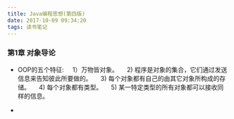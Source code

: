 ```yaml
---
title: Java编程思想(第四版)
date: 2017-10-09 09:34:20
tags: 读书笔记
---
```

<h3>第1章  对象导论</h3>

+ OOP的五个特征:
&nbsp;&nbsp;&nbsp;&nbsp;1）万物皆对象。
&nbsp;&nbsp;&nbsp;&nbsp;2) 程序是对象的集合，它们通过发送信息来告知彼此所要做的。
&nbsp;&nbsp;&nbsp;&nbsp;3) 每个对象都有自己的由其它对象所构成的存储。
&nbsp;&nbsp;&nbsp;&nbsp;4) 每个对象都有类型。
&nbsp;&nbsp;&nbsp;&nbsp;5) 某一特定类型的所有对象都可以接收同样的信息。
    
+ 

  
